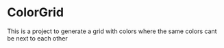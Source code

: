 # ColorGrid
This is a project to generate a grid with colors where the same colors cant be next to each other
